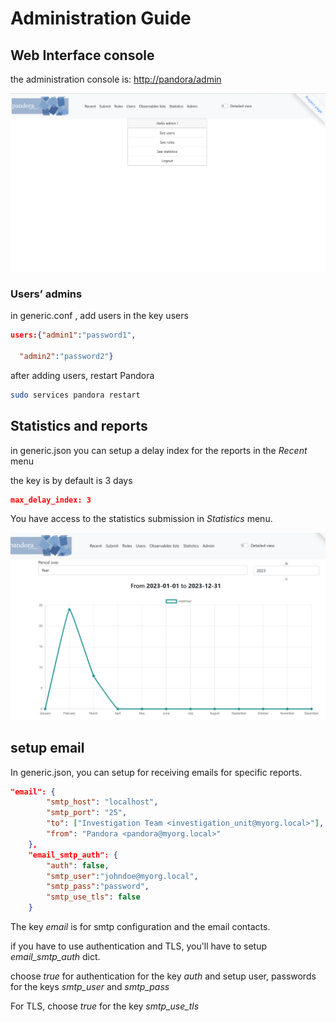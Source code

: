 # Administration Guide

## Web Interface console

the administration console is: [http://pandora/admin](http://pandora/admin)

![2233d150aba37edbe3082de5287dfc66.png](./_resources/2233d150aba37edbe3082de5287dfc66.png)

### Users’ admins

in generic.conf , add users in the key users

```json
users:{"admin1":"password1", 

  "admin2":"password2"}
```

after adding users, restart Pandora

```bash
sudo services pandora restart
```

## Statistics and reports

in generic.json you can setup a delay index for the reports in the *Recent* menu

the key is by default is 3 days

```json
max_delay_index: 3
```

You have access to the statistics submission in *Statistics* menu.

![ea0b52317f74f7ebc1df35cd36c940fe.png](./_resources/ea0b52317f74f7ebc1df35cd36c940fe.png)

## setup email

In generic.json, you can setup for receiving emails for specific reports.

```json
"email": {
        "smtp_host": "localhost",
        "smtp_port": "25",
        "to": ["Investigation Team <investigation_unit@myorg.local>"],
        "from": "Pandora <pandora@myorg.local>"
    },
    "email_smtp_auth": {
        "auth": false,
        "smtp_user":"johndoe@myorg.local",
        "smtp_pass":"password",
        "smtp_use_tls": false
    }
```

The key *email* is for smtp configuration and the email contacts.

if you have to use authentication and TLS, you'll have to setup *email_smtp_auth* dict.

choose *true* for authentication for the key *auth*
and setup user, passwords for the keys *smtp_user* and *smtp_pass*

For TLS, choose *true*  for the key *smtp_use_tls*
